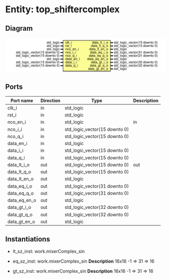 # Entity: top_shiftercomplex

## Diagram

![Diagram](top_mixerComplex_sin.svg "Diagram")
## Ports

| Port name    | Direction | Type                          | Description |
| ------------ | --------- | ----------------------------- | ----------- |
| clk_i        | in        | std_logic                     |             |
| rst_i        | in        | std_logic                     |             |
| nco_en_i     | in        | std_logic                     | in          |
| nco_i_i      | in        | std_logic_vector(15 downto 0) |             |
| nco_q_i      | in        | std_logic_vector(15 downto 0) |             |
| data_en_i    | in        | std_logic                     |             |
| data_i_i     | in        | std_logic_vector(15 downto 0) |             |
| data_q_i     | in        | std_logic_vector(15 downto 0) |             |
| data_lt_i_o  | out       | std_logic_vector(15 downto 0) | out         |
| data_lt_q_o  | out       | std_logic_vector(15 downto 0) |             |
| data_lt_en_o | out       | std_logic                     |             |
| data_eq_i_o  | out       | std_logic_vector(31 downto 0) |             |
| data_eq_q_o  | out       | std_logic_vector(31 downto 0) |             |
| data_eq_en_o | out       | std_logic                     |             |
| data_gt_i_o  | out       | std_logic_vector(32 downto 0) |             |
| data_gt_q_o  | out       | std_logic_vector(32 downto 0) |             |
| data_gt_en_o | out       | std_logic                     |             |
## Instantiations

- lt_sz_inst: work.mixerComplex_sin
- eq_sz_inst: work.mixerComplex_sin
**Description**
16x16 -1 => 31 => 16

- gt_sz_inst: work.mixerComplex_sin
**Description**
16x16 -1 => 31 => 16

